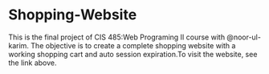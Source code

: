 # Shopping-Website
This is the final project of CIS 485:Web Programing II course with @noor-ul-karim. The objective is to create a complete shopping website with a working shopping cart and auto session expiration.To visit the website, see the link above.

